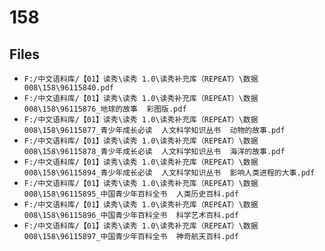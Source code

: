 # 158

## Files

- `F:/中文语料库/【01】读秀\读秀 1.0\读秀补充库（REPEAT）\数据008\158\96115840.pdf`
- `F:/中文语料库/【01】读秀\读秀 1.0\读秀补充库（REPEAT）\数据008\158\96115876_地球的故事  彩图版.pdf`
- `F:/中文语料库/【01】读秀\读秀 1.0\读秀补充库（REPEAT）\数据008\158\96115877_青少年成长必读  人文科学知识丛书  动物的故事.pdf`
- `F:/中文语料库/【01】读秀\读秀 1.0\读秀补充库（REPEAT）\数据008\158\96115878_青少年成长必读  人文科学知识丛书  海洋的故事.pdf`
- `F:/中文语料库/【01】读秀\读秀 1.0\读秀补充库（REPEAT）\数据008\158\96115894_青少年成长必读  人文科学知识丛书  影响人类进程的大事.pdf`
- `F:/中文语料库/【01】读秀\读秀 1.0\读秀补充库（REPEAT）\数据008\158\96115895_中国青少年百科全书  人类历史百科.pdf`
- `F:/中文语料库/【01】读秀\读秀 1.0\读秀补充库（REPEAT）\数据008\158\96115896_中国青少年百科全书  科学艺术百科.pdf`
- `F:/中文语料库/【01】读秀\读秀 1.0\读秀补充库（REPEAT）\数据008\158\96115897_中国青少年百科全书  神奇航天百科.pdf`

